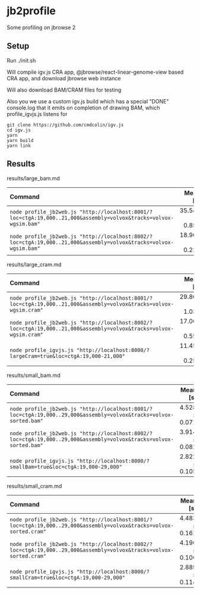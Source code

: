 # jb2profile

Some profiling on jbrowse 2

## Setup

Run ./init.sh

Will compile igv.js CRA app, @jbrowse/react-linear-genome-view based CRA app, and download jbrowse web instance

Will also download BAM/CRAM files for testing

Also you we use a custom igv.js build which has a special "DONE" console.log
that it emits on completion of drawing BAM, which profile_igvjs.js listens for

```
git clone https://github.com/cmdcolin/igv.js
cd igv.js
yarn
yarn build
yarn link
```

## Results

results/large_bam.md


| Command | Mean [s] | Min [s] | Max [s] | Relative |
|:---|---:|---:|---:|---:|
| `node profile_jb2web.js "http://localhost:8001/?loc=ctgA:19,000..21,000&assembly=volvox&tracks=volvox-wgsim.bam"` | 35.543 ± 0.855 | 34.379 | 37.258 | 1.87 ± 0.05 |
| `node profile_jb2web.js "http://localhost:8002/?loc=ctgA:19,000..21,000&assembly=volvox&tracks=volvox-wgsim.bam"` | 18.968 ± 0.211 | 18.784 | 19.475 | 1.00 |


results/large_cram.md


| Command | Mean [s] | Min [s] | Max [s] | Relative |
|:---|---:|---:|---:|---:|
| `node profile_jb2web.js "http://localhost:8001/?loc=ctgA:19,000..21,000&assembly=volvox&tracks=volvox-wgsim.cram"` | 29.808 ± 1.031 | 28.443 | 31.231 | 2.60 ± 0.11 |
| `node profile_jb2web.js "http://localhost:8002/?loc=ctgA:19,000..21,000&assembly=volvox&tracks=volvox-wgsim.cram"` | 17.060 ± 0.557 | 16.081 | 17.646 | 1.49 ± 0.06 |
| `node profile_igvjs.js "http://localhost:8000/?largeCram=true&loc=ctgA:19,000-21,000"` | 11.457 ± 0.259 | 10.987 | 11.704 | 1.00 |


results/small_bam.md


| Command | Mean [s] | Min [s] | Max [s] | Relative |
|:---|---:|---:|---:|---:|
| `node profile_jb2web.js "http://localhost:8001/?loc=ctgA:19,000..29,000&assembly=volvox&tracks=volvox-sorted.bam"` | 4.528 ± 0.071 | 4.419 | 4.623 | 1.60 ± 0.06 |
| `node profile_jb2web.js "http://localhost:8002/?loc=ctgA:19,000..29,000&assembly=volvox&tracks=volvox-sorted.bam"` | 3.914 ± 0.082 | 3.732 | 4.043 | 1.39 ± 0.06 |
| `node profile_igvjs.js "http://localhost:8000/?smallBam=true&loc=ctgA:19,000-29,000"` | 2.822 ± 0.105 | 2.685 | 2.949 | 1.00 |


results/small_cram.md


| Command | Mean [s] | Min [s] | Max [s] | Relative |
|:---|---:|---:|---:|---:|
| `node profile_jb2web.js "http://localhost:8001/?loc=ctgA:19,000..29,000&assembly=volvox&tracks=volvox-sorted.cram"` | 4.483 ± 0.161 | 4.285 | 4.666 | 1.55 ± 0.08 |
| `node profile_jb2web.js "http://localhost:8002/?loc=ctgA:19,000..29,000&assembly=volvox&tracks=volvox-sorted.cram"` | 4.196 ± 0.106 | 4.081 | 4.413 | 1.45 ± 0.07 |
| `node profile_igvjs.js "http://localhost:8000/?smallCram=true&loc=ctgA:19,000-29,000"` | 2.889 ± 0.114 | 2.734 | 3.111 | 1.00 |


